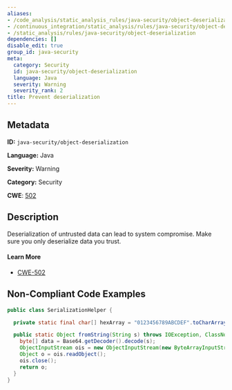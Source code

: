 ```yaml
---
aliases:
- /code_analysis/static_analysis_rules/java-security/object-deserialization
- /continuous_integration/static_analysis/rules/java-security/object-deserialization
- /static_analysis/rules/java-security/object-deserialization
dependencies: []
disable_edit: true
group_id: java-security
meta:
  category: Security
  id: java-security/object-deserialization
  language: Java
  severity: Warning
  severity_rank: 2
title: Prevent deserialization
---
```

<!--  SOURCED FROM https://github.com/DataDog/datadog-static-analyzer-rule-docs -->


## Metadata
**ID:** `java-security/object-deserialization`

**Language:** Java

**Severity:** Warning

**Category:** Security

**CWE**: [502](https://cwe.mitre.org/data/definitions/502.html)

## Description
Deserialization of untrusted data can lead to system compromise. Make sure you only deserialize data you trust.

#### Learn More

 - [CWE-502](https://cwe.mitre.org/data/definitions/502.html)

## Non-Compliant Code Examples
```java
public class SerializationHelper {

  private static final char[] hexArray = "0123456789ABCDEF".toCharArray();

  public static Object fromString(String s) throws IOException, ClassNotFoundException {
    byte[] data = Base64.getDecoder().decode(s);
    ObjectInputStream ois = new ObjectInputStream(new ByteArrayInputStream(data));
    Object o = ois.readObject();
    ois.close();
    return o;
  }
}
```
